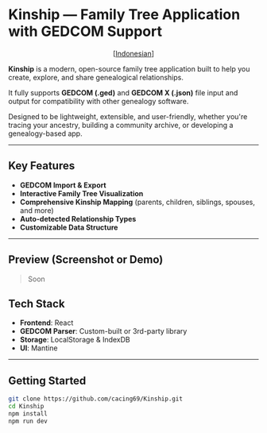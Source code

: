 # Kinship — Family Tree Application with GEDCOM Support

<p align="center">
  [<a href="docs/README-ID.md">Indonesian</a>]
</p>

**Kinship** is a modern, open-source family tree application built to help you create, explore, and share genealogical relationships.

It fully supports **GEDCOM (.ged)** and **GEDCOM X (.json)** file input and output for compatibility with other genealogy software.

Designed to be lightweight, extensible, and user-friendly, whether you're tracing your ancestry, building a community archive, or developing a genealogy-based app.

---

## Key Features

- **GEDCOM Import & Export**
- **Interactive Family Tree Visualization**
- **Comprehensive Kinship Mapping** (parents, children, siblings, spouses, and more)
- **Auto-detected Relationship Types**
- **Customizable Data Structure**

---

## Preview (Screenshot or Demo)

> Soon

## Tech Stack

- **Frontend**: React
- **GEDCOM Parser**: Custom-built or 3rd-party library
- **Storage**: LocalStorage & IndexDB
- **UI**: Mantine

---

## Getting Started

```bash
git clone https://github.com/cacing69/Kinship.git
cd Kinship
npm install
npm run dev